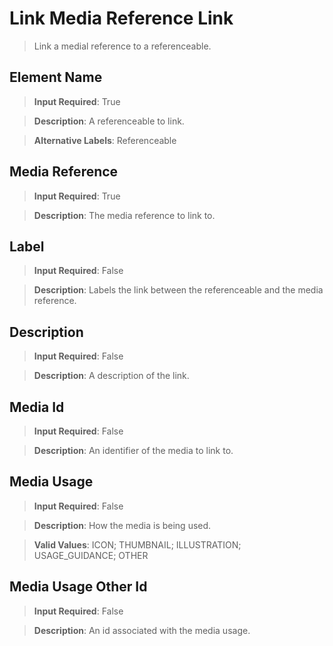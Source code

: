 # Link Media Reference Link
>	Link a medial reference to a referenceable.

## Element Name
>	**Input Required**: True

>	**Description**: A referenceable to link.

>	**Alternative Labels**: Referenceable


## Media Reference
>	**Input Required**: True

>	**Description**: The media reference to link to.


## Label
>	**Input Required**: False

>	**Description**: Labels the link between the referenceable and the media reference.


## Description
>	**Input Required**: False

>	**Description**: A description of the link.


## Media Id
>	**Input Required**: False

>	**Description**: An identifier of the media to link to.


## Media Usage
>	**Input Required**: False

>	**Description**: How the media is being used.

>	**Valid Values**: ICON; THUMBNAIL; ILLUSTRATION; USAGE_GUIDANCE; OTHER


## Media Usage Other Id
>	**Input Required**: False

>	**Description**: An id associated with the media usage.

